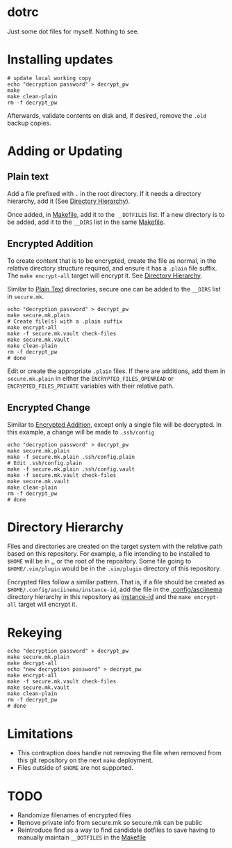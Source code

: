 # dotrc

Just some dot files for myself. Nothing to see.

# Installing updates

```shell
# update local working copy
echo "decryption password" > decrypt_pw
make
make clean-plain
rm -f decrypt_pw
```

Afterwards, validate contents on disk and, if desired, remove the `.old` backup copies.

# Adding or Updating

## Plain text

Add a file prefixed with `.` in the root directory. If it needs a directory hierarchy, add it (See [Directory Hierarchy](#directory-hierarchy)).

Once added, in [Makefile](./Makefile), add it to the `__DOTFILES` list. If a new directory is to be added, add it to the `__DIRS` list in the same [Makefile](./Makefile).

## Encrypted Addition

To create content that is to be encrypted, create the file as normal, in the relative directory structure required, and ensure it has a `.plain` file suffix. The `make encrypt-all` target will encrypt it. See [Directory Hierarchy](#directory-hierarchy).

Similar to [Plain Text](#plain-text) directories, secure one can be added to the `__DIRS` list in `secure.mk`.

```shell
echo "decryption password" > decrypt_pw
make secure.mk.plain
# Create file(s) with a .plain suffix
make encrypt-all
make -f secure.mk.vault check-files
make secure.mk.vault
make clean-plain
rm -f decrypt_pw
# done
```

Edit or create the appropriate `.plain` files. If there are additions, add them in `secure.mk.plain` in either the `ENCRYPTED_FILES_OPENREAD` or `ENCRYPTED_FILES_PRIVATE` variables with their relative path.

## Encrypted Change

Similar to [Encrypted Addition](#encrypted-addition), except only a single file will be decrypted. In this example, a change will be made to `.ssh/config`

```shell
echo "decryption password" > decrypt_pw
make secure.mk.plain
make -f secure.mk.plain .ssh/config.plain
# Edit .ssh/config.plain
make -f secure.mk.plain .ssh/config.vault
make -f secure.mk.vault check-files
make secure.mk.vault
make clean-plain
rm -f decrypt_pw
# done
```

# Directory Hierarchy

Files and directories are created on the target system with the relative path based on this repository. For example, a file intending to be installed to `$HOME` will be in [.](/.), or the root of the repository. Some file going to `$HOME/.vim/plugin` would be in the `.vim/plugin` directory of this repository.

Encrypted files follow a similar pattern. That is, if a file should be created as `$HOME/.config/asciinema/instance-id`, add the file in the [.config/asciinema](./.config/asciinema/) directory hierarchy in this repository as [instance-id](./.config/asciinema/install-id.plain) and the `make encrypt-all` target will encrypt it.

# Rekeying

```shell
echo "decryption password" > decrypt_pw
make secure.mk.plain
make decrypt-all
echo "new decryption password" > decrypt_pw
make encrypt-all
make -f secure.mk.vault check-files
make secure.mk.vault
make clean-plain
rm -f decrypt_pw
# done
```

# Limitations

* This contraption does handle not removing the file when removed from this git repository on the next `make` deployment.
* Files outside of `$HOME` are not supported.


# TODO

* Randomize filenames of encrypted files
* Remove private info from secure.mk so secure.mk can be public
* Reintroduce find as a way to find candidate dotfiles to save having to manually maintain `__DOTFILES` in the [Makefile](./Makefile)
